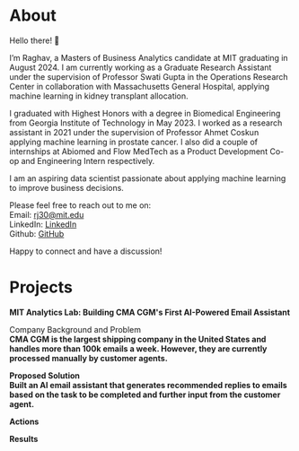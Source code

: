 # About

Hello there! 👋

I’m Raghav, a Masters of Business Analytics candidate at MIT graduating in August 2024. I am currently working as a Graduate Research Assistant under the supervision of Professor Swati Gupta in the Operations Research Center in collaboration with Massachusetts General Hospital, applying machine learning in kidney transplant allocation.

I graduated with Highest Honors with a degree in Biomedical Engineering from Georgia Institute of Technology in May 2023. I worked as a research assistant in 2021 under the supervision of Professor Ahmet Coskun applying machine learning in prostate cancer. I also did a couple of internships at Abiomed and Flow MedTech as a Product Development Co-op and Engineering Intern respectively.

I am an aspiring data scientist passionate about applying machine learning to improve business decisions.

Please feel free to reach out to me on:<br>
Email: rj30@mit.edu<br>
LinkedIn: [LinkedIn](https://www.linkedin.com/in/rrmj/)<br>
Github: [GitHub](https://github.com/raghavmanoharanjayanthi30)<br>

Happy to connect and have a discussion!

# Projects
<b>MIT Analytics Lab: Building CMA CGM's First AI-Powered Email Assistant</b>

Company Background and Problem <b> <br>
CMA CGM is the largest shipping company in the United States and handles more than 100k emails a week. However, they are currently processed manually by customer agents. 

Proposed Solution <b><br>
Built an AI email assistant that generates recommended replies to emails based on the task to be completed and further input from the customer agent.

Actions


Results








